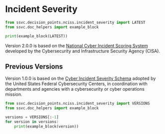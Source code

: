 # Incident Severity

```python exec="true" idprefix=""
from ssvc.decision_points.nciss.incident_severity import LATEST
from ssvc.doc_helpers import example_block

print(example_block(LATEST))
```

Version 2.0.0 is based on the
[National Cyber Incident Scoring System](https://www.cisa.gov/sites/default/files/2023-01/cisa_national_cyber_incident_scoring_system_s508c.pdf)
developed by the Cybersecurity and Infrastructure Security Agency (CISA).

## Previous Versions

Version 1.0.0 is based on the
[Cyber Incident Severity Schema](https://obamawhitehouse.archives.gov/sites/whitehouse.gov/files/documents/Cyber%2BIncident%2BSeverity%2BSchema.pdf)
adopted by the United States Federal Cybersecurity Centers, in coordination with departments and agencies with a
cybersecurity or cyber operations mission.

```python exec="true" idprefix=""
from ssvc.decision_points.nciss.incident_severity import VERSIONS
from ssvc.doc_helpers import example_block

versions = VERSIONS[:-1]
for version in versions:
    print(example_block(version))
```

